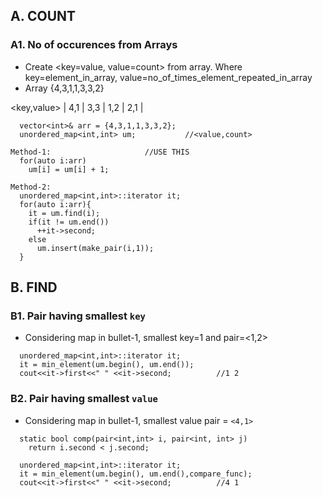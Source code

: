 ## A. COUNT
### A1. No of occurences from Arrays
  - Create <key=value, value=count> from array. Where key=element_in_array, value=no_of_times_element_repeated_in_array
  - Array {4,3,1,1,3,3,2}
  
<key,value>
| 4,1 | 3,3 | 1,2 | 2,1 |
```
  vector<int>& arr = {4,3,1,1,3,3,2};
  unordered_map<int,int> um;           //<value,count>
  
Method-1:                     //USE THIS
  for(auto i:arr)
    um[i] = um[i] + 1;
  
Method-2:  
  unordered_map<int,int>::iterator it;
  for(auto i:arr){
    it = um.find(i);
    if(it != um.end())
      ++it->second;
    else
      um.insert(make_pair(i,1));
  }
```

## B. FIND
### B1. Pair having smallest `key`
  - Considering map in bullet-1, smallest key=1 and pair=<1,2>
```
  unordered_map<int,int>::iterator it;
  it = min_element(um.begin(), um.end());
  cout<<it->first<<" " <<it->second;          //1 2
```

### B2. Pair having smallest `value`
  - Considering map in bullet-1, smallest value pair = `<4,1>`
```
  static bool comp(pair<int,int> i, pair<int, int> j)
    return i.second < j.second;

  unordered_map<int,int>::iterator it;
  it = min_element(um.begin(), um.end(),compare_func);
  cout<<it->first<<" " <<it->second;          //4 1
```
